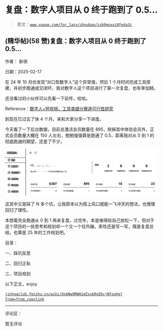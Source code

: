# 复盘：数字人项目从 0 终于跑到了 0.5...

> 原文：[`www.yuque.com/for_lazy/zhoubao/isb9goxxi0feda3i`](https://www.yuque.com/for_lazy/zhoubao/isb9goxxi0feda3i)

## (精华帖)(58 赞)复盘：数字人项目从 0 终于跑到了 0.5...

作者： 新侠

日期：2025-02-17

在 24 年 10 月份发现“对口型数字人”这个异常值，然后 1 个月时间完成工具搭建，并初步跑通成交闭环，我对数字人这个项目进行了第一次复盘，也有幸加精。

还没看过的小伙伴可以先看一下前传，哈哈。

Reference：[数字人+短视频，工具类细分赛道可行性研究](https://wx.zsxq.com/group/1824528822/topic/2858244212444551)

到现在已过去了快 4 个月，来和大家分享一下进度。

今天看了一下后台数据，目前总激活会员数量在 895，除掉其中体验会员外，正式会员数量大概在 150 人左右，勉勉强强算是跑通了 0.5，距离我对从 0 到 1 的彻底跑通的期望，还差了不少。

![](img/53b7f16812cd062b028c1938b96b8822.png "None")

这其中又是踩了 N 多个坑，让我原本以为搭上风口就能一飞冲天的想法，也慢慢回归了理性。

本想着完全跑通从 0 到 1 再来复盘，过完年，本是难得给自己放松一下，但对于这个项目的一些思考和规划却一个又一个往外蹦，索性还是写一写，既是复盘总结，也算是 25 年的工作规划吧。

目录：

一、踩坑反思

二、回归正轨

三、项目规划

以下正文，enjoy

[`jinhuaclub.feishu.cn/wiki/OxbNw9RWHimZsukRgZbcjNfonXg?from=from_copylink`](https://jinhuaclub.feishu.cn/wiki/OxbNw9RWHimZsukRgZbcjNfonXg?from=from_copylink)

* * *

评论区：

暂无评论